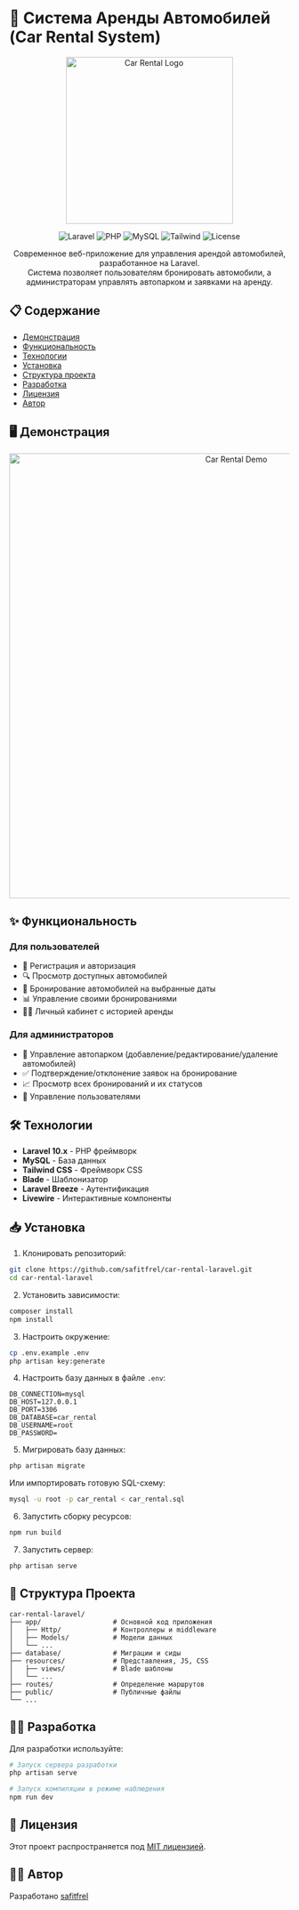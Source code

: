 # 🚗 Система Аренды Автомобилей (Car Rental System)

<div align="center">
  <img src="https://i.imgur.com/Q3NPJlj.png" alt="Car Rental Logo" width="300">
  
  ![Laravel](https://img.shields.io/badge/Laravel-10.x-FF2D20?style=for-the-badge&logo=laravel)
  ![PHP](https://img.shields.io/badge/PHP-^8.1-777BB4?style=for-the-badge&logo=php)
  ![MySQL](https://img.shields.io/badge/MySQL-8.0-4479A1?style=for-the-badge&logo=mysql)
  ![Tailwind](https://img.shields.io/badge/Tailwind-3.x-38B2AC?style=for-the-badge&logo=tailwind-css)
  ![License](https://img.shields.io/badge/License-MIT-green?style=for-the-badge)
</div>

<p align="center">
  Современное веб-приложение для управления арендой автомобилей, разработанное на Laravel.
  <br>
  Система позволяет пользователям бронировать автомобили, а администраторам управлять автопарком и заявками на аренду.
</p>

## 📋 Содержание

- [Демонстрация](#-демонстрация)
- [Функциональность](#-функциональность)
- [Технологии](#-технологии)
- [Установка](#-установка)
- [Структура проекта](#-структура-проекта)
- [Разработка](#-разработка)
- [Лицензия](#-лицензия)
- [Автор](#-автор)

## 🖥️ Демонстрация

<div align="center">
  <img src="https://i.imgur.com/LBYHbWI.png" alt="Car Rental Demo" width="800">
</div>

## ✨ Функциональность

### Для пользователей
- 👤 Регистрация и авторизация
- 🔍 Просмотр доступных автомобилей
- 📅 Бронирование автомобилей на выбранные даты
- 📊 Управление своими бронированиями
- 👨‍💼 Личный кабинет с историей аренды

### Для администраторов
- 🚙 Управление автопарком (добавление/редактирование/удаление автомобилей)
- ✅ Подтверждение/отклонение заявок на бронирование
- 📈 Просмотр всех бронирований и их статусов
- 📝 Управление пользователями

## 🛠️ Технологии

- **Laravel 10.x** - PHP фреймворк
- **MySQL** - База данных
- **Tailwind CSS** - Фреймворк CSS
- **Blade** - Шаблонизатор
- **Laravel Breeze** - Аутентификация
- **Livewire** - Интерактивные компоненты

## 📥 Установка

1. Клонировать репозиторий:
```bash
git clone https://github.com/safitfrel/car-rental-laravel.git
cd car-rental-laravel
```

2. Установить зависимости:
```bash
composer install
npm install
```

3. Настроить окружение:
```bash
cp .env.example .env
php artisan key:generate
```

4. Настроить базу данных в файле `.env`:
```
DB_CONNECTION=mysql
DB_HOST=127.0.0.1
DB_PORT=3306
DB_DATABASE=car_rental
DB_USERNAME=root
DB_PASSWORD=
```

5. Мигрировать базу данных:
```bash
php artisan migrate
```
   
   Или импортировать готовую SQL-схему:
```bash
mysql -u root -p car_rental < car_rental.sql
```

6. Запустить сборку ресурсов:
```bash
npm run build
```

7. Запустить сервер:
```bash
php artisan serve
```

## 📁 Структура Проекта

```
car-rental-laravel/
├── app/                  # Основной код приложения
│   ├── Http/             # Контроллеры и middleware
│   ├── Models/           # Модели данных
│   └── ...
├── database/             # Миграции и сиды
├── resources/            # Представления, JS, CSS
│   ├── views/            # Blade шаблоны
│   └── ...
├── routes/               # Определение маршрутов
├── public/               # Публичные файлы
└── ...
```

## 🧑‍💻 Разработка

Для разработки используйте:

```bash
# Запуск сервера разработки
php artisan serve

# Запуск компиляции в режиме наблюдения
npm run dev
```

## 📄 Лицензия

Этот проект распространяется под [MIT лицензией](https://opensource.org/licenses/MIT).

## 👨‍💻 Автор

Разработано [safitfrel](https://github.com/safitfrel)

